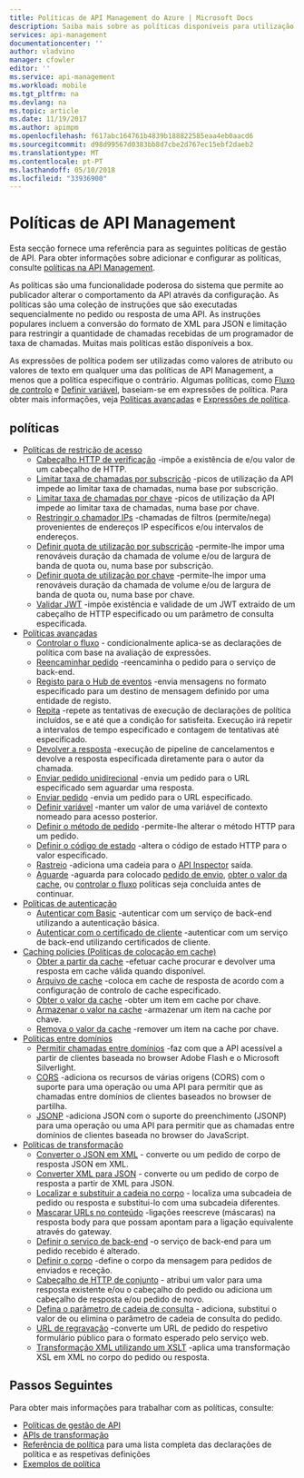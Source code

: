 ```yaml
---
title: Políticas de API Management do Azure | Microsoft Docs
description: Saiba mais sobre as políticas disponíveis para utilização na API Management do Azure.
services: api-management
documentationcenter: ''
author: vladvino
manager: cfowler
editor: ''
ms.service: api-management
ms.workload: mobile
ms.tgt_pltfrm: na
ms.devlang: na
ms.topic: article
ms.date: 11/19/2017
ms.author: apimpm
ms.openlocfilehash: f617abc164761b4839b188822585eaa4eb0aacd6
ms.sourcegitcommit: d98d99567d0383bb8d7cbe2d767ec15ebf2daeb2
ms.translationtype: MT
ms.contentlocale: pt-PT
ms.lasthandoff: 05/10/2018
ms.locfileid: "33936900"
---
```

# <a name="api-management-policies"></a>Políticas de API Management
Esta secção fornece uma referência para as seguintes políticas de gestão de API. Para obter informações sobre adicionar e configurar as políticas, consulte [políticas na API Management](api-management-howto-policies.md).  
  
 As políticas são uma funcionalidade poderosa do sistema que permite ao publicador alterar o comportamento da API através da configuração. As políticas são uma coleção de instruções que são executadas sequencialmente no pedido ou resposta de uma API. As instruções populares incluem a conversão do formato de XML para JSON e limitação para restringir a quantidade de chamadas recebidas de um programador de taxa de chamadas. Muitas mais políticas estão disponíveis a box.  
  
 As expressões de política podem ser utilizadas como valores de atributo ou valores de texto em qualquer uma das políticas de API Management, a menos que a política especifique o contrário. Algumas políticas, como [Fluxo de controlo](api-management-advanced-policies.md#choose) e [Definir variável](api-management-advanced-policies.md#set-variable), baseiam-se em expressões de política. Para obter mais informações, veja [Políticas avançadas](api-management-advanced-policies.md#AdvancedPolicies) e [Expressões de política](api-management-policy-expressions.md).  
  
##  <a name="ProxyPolicies"></a> políticas  
  
-   [Políticas de restrição de acesso](api-management-access-restriction-policies.md#AccessRestrictionPolicies)  
    -   [Cabeçalho HTTP de verificação](api-management-access-restriction-policies.md#CheckHTTPHeader) -impõe a existência de e/ou valor de um cabeçalho de HTTP.  
    -   [Limitar taxa de chamadas por subscrição](api-management-access-restriction-policies.md#LimitCallRate) -picos de utilização da API impede ao limitar taxa de chamadas, numa base por subscrição.  
    -   [Limitar taxa de chamadas por chave](api-management-access-restriction-policies.md#LimitCallRateByKey) -picos de utilização da API impede ao limitar taxa de chamadas, numa base por chave.  
    -   [Restringir o chamador IPs](api-management-access-restriction-policies.md#RestrictCallerIPs) -chamadas de filtros (permite/nega) provenientes de endereços IP específicos e/ou intervalos de endereços.  
    -   [Definir quota de utilização por subscrição](api-management-access-restriction-policies.md#SetUsageQuota) -permite-lhe impor uma renováveis duração da chamada de volume e/ou de largura de banda de quota ou, numa base por subscrição.  
    -   [Definir quota de utilização por chave](api-management-access-restriction-policies.md#SetUsageQuotaByKey) -permite-lhe impor uma renováveis duração da chamada de volume e/ou de largura de banda de quota ou, numa base por chave.  
    -   [Validar JWT](api-management-access-restriction-policies.md#ValidateJWT) -impõe existência e validade de um JWT extraído de um cabeçalho de HTTP especificado ou um parâmetro de consulta especificada.  
-   [Políticas avançadas](api-management-advanced-policies.md#AdvancedPolicies)  
    -   [Controlar o fluxo](api-management-advanced-policies.md#choose) - condicionalmente aplica-se as declarações de política com base na avaliação de expressões.  
    -   [Reencaminhar pedido](api-management-advanced-policies.md#ForwardRequest) -reencaminha o pedido para o serviço de back-end.  
    -   [Registo para o Hub de eventos](api-management-advanced-policies.md#log-to-eventhub) -envia mensagens no formato especificado para um destino de mensagem definido por uma entidade de registo.  
    -   [Repita](api-management-advanced-policies.md#Retry) -repete as tentativas de execução de declarações de política incluídos, se e até que a condição for satisfeita. Execução irá repetir a intervalos de tempo especificado e contagem de tentativas até especificado.  
    -   [Devolver a resposta](api-management-advanced-policies.md#ReturnResponse) -execução de pipeline de cancelamentos e devolve a resposta especificada diretamente para o autor da chamada.  
    -   [Enviar pedido unidirecional](api-management-advanced-policies.md#SendOneWayRequest) -envia um pedido para o URL especificado sem aguardar uma resposta.  
    -   [Enviar pedido](api-management-advanced-policies.md#SendRequest) -envia um pedido para o URL especificado.  
    -   [Definir variável](api-management-advanced-policies.md#set-variable) -manter um valor de uma variável de contexto nomeado para acesso posterior.  
    -   [Definir o método de pedido](api-management-advanced-policies.md#SetRequestMethod) -permite-lhe alterar o método HTTP para um pedido.  
    -   [Definir o código de estado](api-management-advanced-policies.md#SetStatus) -altera o código de estado HTTP para o valor especificado.  
    -   [Rastreio](api-management-advanced-policies.md#Trace) -adiciona uma cadeia para o [API Inspector](https://azure.microsoft.com/documentation/articles/api-management-howto-api-inspector/) saída.  
    -   [Aguarde](api-management-advanced-policies.md#Wait) -aguarda para colocado [pedido de envio](api-management-advanced-policies.md#SendRequest), [obter o valor da cache](api-management-caching-policies.md#GetFromCacheByKey), ou [controlar o fluxo](api-management-advanced-policies.md#choose) políticas seja concluída antes de continuar.  
-   [Políticas de autenticação](api-management-authentication-policies.md#AuthenticationPolicies)  
    -   [Autenticar com Basic](api-management-authentication-policies.md#Basic) -autenticar com um serviço de back-end utilizando a autenticação básica.  
    -   [Autenticar com o certificado de cliente](api-management-authentication-policies.md#ClientCertificate) -autenticar com um serviço de back-end utilizando certificados de cliente.  
-   [Caching policies (Políticas de colocação em cache)](api-management-caching-policies.md#CachingPolicies)  
    -   [Obter a partir da cache](api-management-caching-policies.md#GetFromCache) -efetuar cache procurar e devolver uma resposta em cache válida quando disponível.  
    -   [Arquivo de cache](api-management-caching-policies.md#StoreToCache) -coloca em cache de resposta de acordo com a configuração de controlo de cache especificado.  
    -   [Obter o valor da cache](api-management-caching-policies.md#GetFromCacheByKey) -obter um item em cache por chave.  
    -   [Armazenar o valor na cache](api-management-caching-policies.md#StoreToCacheByKey) -armazenar um item na cache por chave.  
    -   [Remova o valor da cache](api-management-caching-policies.md#RemoveCacheByKey) -remover um item na cache por chave.  
-   [Políticas entre domínios](api-management-cross-domain-policies.md#CrossDomainPolicies)  
    -   [Permitir chamadas entre domínios](api-management-cross-domain-policies.md#AllowCrossDomainCalls) -faz com que a API acessível a partir de clientes baseada no browser Adobe Flash e o Microsoft Silverlight.  
    -   [CORS](api-management-cross-domain-policies.md#CORS) -adiciona os recursos de várias origens (CORS) com o suporte para uma operação ou uma API para permitir que as chamadas entre domínios de clientes baseados no browser de partilha.  
    -   [JSONP](api-management-cross-domain-policies.md#JSONP) -adiciona JSON com o suporte do preenchimento (JSONP) para uma operação ou uma API para permitir que as chamadas entre domínios de clientes baseada no browser do JavaScript.  
-   [Políticas de transformação](api-management-transformation-policies.md#TransformationPolicies)  
    -   [Converter o JSON em XML](api-management-transformation-policies.md#ConvertJSONtoXML) - converte ou um pedido de corpo de resposta JSON em XML.  
    -   [Converter XML para JSON](api-management-transformation-policies.md#ConvertXMLtoJSON) - converte ou um pedido de corpo de resposta a partir de XML para JSON.  
    -   [Localizar e substituir a cadeia no corpo](api-management-transformation-policies.md#Findandreplacestringinbody) - localiza uma subcadeia de pedido ou resposta e substitui-lo com uma subcadeia diferentes.  
    -   [Mascarar URLs no conteúdo](api-management-transformation-policies.md#MaskURLSContent) -ligações reescreve (máscaras) na resposta body para que possam apontam para a ligação equivalente através do gateway.  
    -   [Definir o serviço de back-end](api-management-transformation-policies.md#SetBackendService) -o serviço de back-end para um pedido recebido é alterado.  
    -   [Definir o corpo](api-management-transformation-policies.md#SetBody) -define o corpo da mensagem para pedidos de enviados e receção.  
    -   [Cabeçalho de HTTP de conjunto](api-management-transformation-policies.md#SetHTTPheader) - atribui um valor para uma resposta existente e/ou o cabeçalho do pedido ou adiciona um cabeçalho de resposta e/ou pedido de novo.  
    -   [Defina o parâmetro de cadeia de consulta](api-management-transformation-policies.md#SetQueryStringParameter) - adiciona, substitui o valor de ou elimina o parâmetro de cadeia de consulta do pedido.  
    -   [URL de regravação](api-management-transformation-policies.md#RewriteURL) -converte um URL de pedido do respetivo formulário público para o formato esperado pelo serviço web.  
    -   [Transformação XML utilizando um XSLT](api-management-transformation-policies.md#XSLTransform) -aplica uma transformação XSL em XML no corpo do pedido ou resposta.  



## <a name="next-steps"></a>Passos Seguintes
Para obter mais informações para trabalhar com as políticas, consulte:

+ [Políticas de gestão de API](api-management-howto-policies.md)
+ [APIs de transformação](transform-api.md)
+ [Referência de política](api-management-policy-reference.md) para uma lista completa das declarações de política e as respetivas definições
+ [Exemplos de política](policy-samples.md)   
